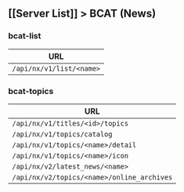[[Server List]] > BCAT (News)
---

### bcat-list
| URL |
| --- |
| `/api/nx/v1/list/<name>` |

### bcat-topics
| URL |
| --- |
| `/api/nx/v1/titles/<id>/topics` |
| `/api/nx/v1/topics/catalog` |
| `/api/nx/v1/topics/<name>/detail` |
| `/api/nx/v1/topics/<name>/icon` |
| `/api/nx/v2/latest_news/<name>` |
| `/api/nx/v2/topics/<name>/online_archives` |